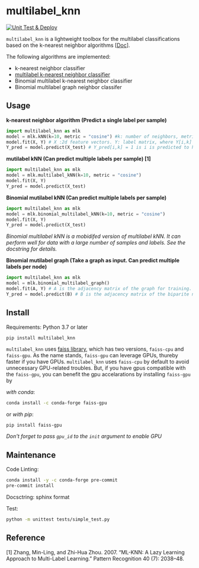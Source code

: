 # multilabel_knn
[![Unit Test & Deploy](https://github.com/skojaku/multilabel_knn/actions/workflows/main.yml/badge.svg)](https://github.com/skojaku/multilabel_knn/actions/workflows/main.yml)


`multilabel_knn` is a lightweight toolbox for the multilabel classifications based on the k-nearest neighbor algorithms [[Doc](https://multilabel_knn.readthedocs.io/en/latest/)].

The following algorithms are implemented:

- k-nearest neighbor classifier
- [multilabel k-nearest neighbor classifier](https://linkinghub.elsevier.com/retrieve/pii/S0031320307000027)
- Binomial multilabel k-nearest neighbor classifier
- Binomial multilabel graph neighbor classifer

## Usage

**k-nearest neighbor algorithm (Predict a single label per sample)**

```python
import multilabel_knn as mlk
model = mlk.kNN(k=10, metric = "cosine") #k: number of neighbors, metric: distance metric {"euclidean", "cosine"}
model.fit(X, Y) # X :2d feature vectors. Y: label matrix, where Y[i,k] = 1 if i has label k.
Y_pred = model.predict(X_test) # Y_pred[i,k] = 1 is i is predicted to have label k.
```

**mutilabel kNN (Can predict multiple labels per sample) [1]**

```python
import multilabel_knn as mlk
model = mlk.multilabel_kNN(k=10, metric = "cosine")
model.fit(X, Y)
Y_pred = model.predict(X_test) 
```

**Binomial mutilabel kNN (Can predict multiple labels per sample)**

```python
import multilabel_knn as mlk
model = mlk.binomial_multilabel_kNN(k=10, metric = "cosine")
model.fit(X, Y) 
Y_pred = model.predict(X_test) 
```
*Binomial multilabel kNN is a mobidifed version of multilabel kNN. It can perform well for data with a large number of samples and labels. 
See the docstring for details.*

**Binomial mutilabel graph (Take a graph as input. Can predict multiple labels per node)**

```python
import multilabel_knn as mlk
model = mlk.binomial_multilabel_graph()
model.fit(A, Y) # A is the adjacency matrix of the graph for training. A[i,j] =1 if node i has a link to node j. 
Y_pred = model.predict(B) # B is the adjacency matrix of the biparite network, where B[i,j] =1 if node i has a link to node j in the training graph.
```


## Install

Requirements: Python 3.7 or later


```bash
pip install multilabel_knn
```

`multilabel_knn` uses [faiss library](https://github.com/facebookresearch/faiss), which has two versions, `faiss-cpu` and `faiss-gpu`.
As the name stands, `faiss-gpu` can leverage GPUs, thureby faster if you have GPUs. `multilabel_knn` uses `faiss-cpu` by default to avoid unnecessary GPU-related troubles.
But, if you have gpus compatible with the `faiss-gpu`, you can benefit the gpu accelarations by installing `faiss-gpu` by

*with conda*:
```bash
conda install -c conda-forge faiss-gpu
```

or *with pip*:
```
pip install faiss-gpu
```

*Don't forget to pass `gpu_id` to the `init` argument to enable GPU*


## Maintenance

Code Linting:
```bash
conda install -y -c conda-forge pre-commit
pre-commit install
```

Docsctring: sphinx format

Test:
```bash
python -m unittest tests/simple_test.py
```

## Reference
[1] Zhang, Min-Ling, and Zhi-Hua Zhou. 2007. “ML-KNN: A Lazy Learning Approach to Multi-Label Learning.” Pattern Recognition 40 (7): 2038–48.
